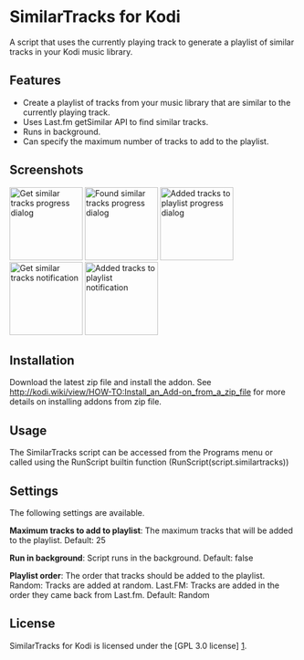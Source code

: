 SimilarTracks for Kodi
===========

A script that uses the currently playing track to generate a playlist of similar tracks in your Kodi music library.

Features
--------
- Create a playlist of tracks from your music library that are similar to the currently playing track.
- Uses Last.fm getSimilar API to find similar tracks.
- Runs in background.
- Can specify the maximum number of tracks to add to the playlist.

Screenshots
----------

<img alt="Get similar tracks progress dialog" src="https://raw.github.com/brianhornsby/www_brianhornsby_com/master/img/similartracks_get_dialog.png" height="128"/>
<img alt="Found similar tracks progress dialog" src="https://raw.github.com/brianhornsby/www_brianhornsby_com/master/img/similartracks_found_dialog.png" height="128"/>
<img alt="Added tracks to playlist progress dialog" src="https://raw.github.com/brianhornsby/www_brianhornsby_com/master/img/similartracks_added_dialog.png" height="128"/>
<img alt="Get similar tracks notification" src="https://raw.github.com/brianhornsby/www_brianhornsby_com/master/img/similartracks_get_notification.png" height="128"/>
<img alt="Added tracks to playlist notification" src="https://raw.github.com/brianhornsby/www_brianhornsby_com/master/img/similartracks_added_notification.png" height="128"/>

Installation
-----------
Download the latest zip file and install the addon. See http://kodi.wiki/view/HOW-TO:Install_an_Add-on_from_a_zip_file for more details on installing addons from zip file.

Usage
-----
The SimilarTracks script can be accessed from the Programs menu or called using the RunScript builtin function (RunScript(script.similartracks))

Settings
--------
The following settings are available.

**Maximum tracks to add to playlist**: The maximum tracks that will be added to the playlist. Default: 25

**Run in background**: Script runs in the background. Default: false

**Playlist order**: The order that tracks should be added to the playlist. Random: Tracks are added at random. Last.FM: Tracks are added in the order they came back from Last.fm. Default: Random

License
-------
SimilarTracks for Kodi is licensed under the [GPL 3.0 license] [1].


[1]: http://www.gnu.org/licenses/gpl-3.0.html
